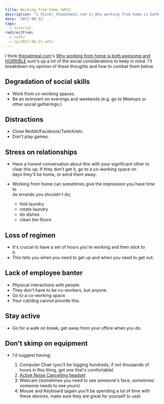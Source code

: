 ```yaml
---
title: Working from home (WFH)
description: "I think\_theoatmeal.com's\_Why working from home is both awesome and HORRIBLE\_sum's up a lot of the social considerations to keep in mind. I'll breakdown my op..."
date: '2017-09-22'
tags:
  - tutorial
redirectFrom:
  - /wfh/
  - /p/2017-09-21-wfh/
---
```


<!--StartFragment-->

I think [theoatmeal.com](http://theoatmeal.com/)'s [Why working from home is both awesome and HORRIBLE](http://theoatmeal.com/comics/working_home) sum's up a lot of the social considerations to keep in mind. I'll breakdown my opinion of these thoughts and how to combat them below.

## Degradation of social skills

* Work from co-working spaces.
* Be an extrovert on evenings and weekends (e.g. go to Meetups or\
  other social gatherings.)

## Distractions

* Close Reddit/Facebook/Twitch/etc.
* Don't play games.

## Stress on relationships

* Have a honest conversation about this with your significant other to\
  clear this up. If they don't get it, go to a co-working space on\
  days they'll be home, or send them away.
* Working from home can sometimes give the impression you have time to\
  do errands you shouldn't do;

  * fold laundry
  * rotate laundry
  * do dishes
  * clean the floors

## Loss of regimen

* It's crucial to have a set of hours you're working and then stick to\
  it.
* This tells you when you need to get up and when you need to get out.

## Lack of employee banter

* Physical interactions with people.
* They don't have to be co-workers, but anyone.
* Go to a co-working space.
* Your cat/dog cannot provide this.

## Stay active

* Go for a walk on break, get away from your office when you do.

## Don't skimp on equipment

* I'd suggest having;

  1. Computer Chair (you'll be logging hundreds, if not thousands of\
     hours in this thing, get one that's comfortable)
  2. [Active Noise Cancelling headset](https://www.amazon.com/Plantronics-Voyager-Focus-B825-Headset/dp/B013F4LJTI)
  3. Webcam (sometimes you need to see someone's face, sometimes\
     someone needs to see yours)
  4. Mouse and Keyboard (again you'll be spending a lot of time with\
     these devices, make sure they are great for yourself to use)